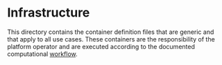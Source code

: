 # Infrastructure

This directory contains the container definition files that are generic
and that apply to all use cases. These containers are the responsibility
of the platform operator and are executed according to the documented
computational [workflow](../docs/workflow.md).

